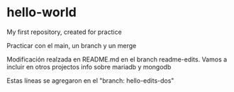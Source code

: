 # hello-world
My first repository, created for practice

Practicar con el main, un branch y un merge

Modificación realzada en README.md en el branch readme-edits.
Vamos a incluir en otros projectos info sobre mariadb y mongodb

Estas líneas se agregaron en el "branch: hello-edits-dos"

